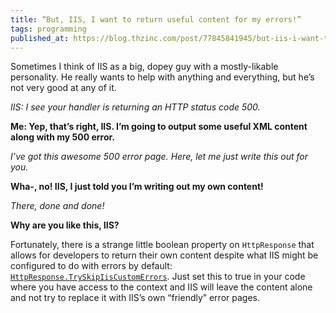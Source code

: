 ```yaml
---
title: “But, IIS, I want to return useful content for my errors!”
tags: programming
published_at: https://blog.thzinc.com/post/77845841945/but-iis-i-want-to-return-useful-content-for-my
---
```


Sometimes I think of IIS as a big, dopey guy with a mostly-likable personality. He really wants to help with anything and everything, but he’s not very good at any of it.

_IIS: I see your handler is returning an HTTP status code 500._

**Me: Yep, that’s right, IIS. I’m going to output some useful XML content along with my 500 error.**

_I’ve got this awesome 500 error page. Here, let me just write this out for you._

**Wha-, no! IIS, I just told you I’m writing out my own content!**

_There, done and done!_

**Why are you like this, IIS?**

Fortunately, there is a strange little boolean property on `HttpResponse` that allows for developers to return their own content despite what IIS might be configured to do with errors by default: [`HttpResponse.TrySkipIisCustomErrors`][docs]. Just set this to true in your code where you have access to the context and IIS will leave the content alone and not try to replace it with IIS’s own “friendly” error pages.

[docs]: https://learn.microsoft.com/en-us/dotnet/api/system.web.httpresponse.tryskipiiscustomerrors?view=netframework-4.8.1&redirectedfrom=MSDN#System_Web_HttpResponse_TrySkipIisCustomErrors
